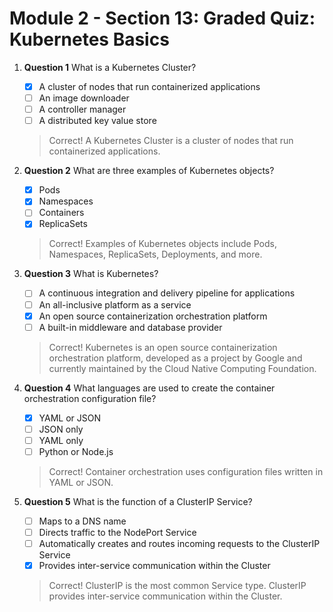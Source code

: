 # Module 2 - Section 13: Graded Quiz: Kubernetes Basics

1. **Question 1**
   What is a Kubernetes Cluster?
   - [x] A cluster of nodes that run containerized applications
   - [ ] An image downloader
   - [ ] A controller manager
   - [ ] A distributed key value store

    > Correct! A Kubernetes Cluster is a cluster of nodes that run containerized applications.

2. **Question 2**
   What are three examples of Kubernetes objects?
   - [x] Pods
   - [x] Namespaces
   - [ ] Containers
   - [x] ReplicaSets

   > Correct! Examples of Kubernetes objects include Pods, Namespaces, ReplicaSets, Deployments, and more.

3. **Question 3**
   What is Kubernetes?
   - [ ] A continuous integration and delivery pipeline for applications
   - [ ] An all-inclusive platform as a service
   - [x] An open source containerization orchestration platform
   - [ ] A built-in middleware and database provider

   > Correct! Kubernetes is an open source containerization orchestration platform, developed as a project by Google and currently maintained by the Cloud Native Computing Foundation.

4. **Question 4**
   What languages are used to create the container orchestration configuration file?
   - [x] YAML or JSON
   - [ ] JSON only
   - [ ] YAML only
   - [ ] Python or Node.js

   > Correct! Container orchestration uses configuration files written in YAML or JSON.

5. **Question 5**
   What is the function of a ClusterIP Service?
   - [ ] Maps to a DNS name
   - [ ] Directs traffic to the NodePort Service
   - [ ] Automatically creates and routes incoming requests to the ClusterIP Service
   - [x] Provides inter-service communication within the Cluster

   > Correct! ClusterIP is the most common Service type. ClusterIP provides inter-service communication within the Cluster.